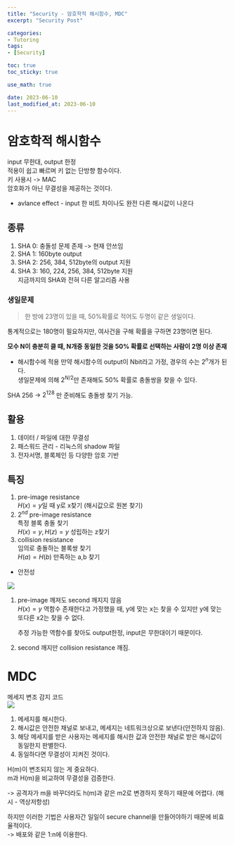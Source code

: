 ```yaml
---
title: "Security - 암호학적 해시함수, MDC"
excerpt: "Security Post"

categories:
- Tutoring
tags:
- [Security]

toc: true
toc_sticky: true

use_math: true

date: 2023-06-10
last_modified_at: 2023-06-10
---
```

# 암호학적 해시함수
input 무한대, output 한정  
적용이 쉽고 빠르며 키 없는 단방향 함수이다.  
키 사용시 -> MAC  
암호화가 아닌 무결성을 제공하는 것이다. 

- avlance effect - input 한 비트 차이나도 완전 다른 해시값이 나온다

## 종류
1. SHA 0: 충돌성 문제 존재 -> 현재 안쓰임
2. SHA 1: 160byte output  
3. SHA 2: 256, 384, 512byte의 output 지원  
4. SHA 3: 160, 224, 256, 384, 512byte 지원  
    지금까지의 SHA와 전혀 다른 알고리즘 사용

### 생일문제
> 한 방에 23명이 있을 때, 50%확률로 적어도 두명이 같은 생일이다.  

통계적으로는 180명이 필요하지만, 여사건을 구해 확률을 구하면 23명이면 된다.  

**모수 N이 충분히 클 때, N개중 동일한 것을 50% 확률로 선택하는 사람이 2명 이상 존재**

- 해시함수에 적용
만약 해시함수의 output이 Nbit라고 가정, 경우의 수는 $2^n$개가 된다.  
생일문제에 의해 $2^{N/2}$만 존재해도 50% 확률로 충돌쌍을 찾을 수 있다.  
 
SHA 256 -> $2^{128}$ 만 준비해도 충돌쌍 찾기 가능.  

## 활용
1. 데이터 / 파일에 대한 무결성
2. 패스워드 관리 - 리눅스의 shadow 파일
3. 전자서명, 블록체인 등 다양한 암호 기반

## 특징
1. pre-image resistance  
    $H(x)=y$일 때 y로 x찾기 (해시값으로 원본 찾기)
2. $2^{nd}$ pre-image resistance  
    특정 블록 충돌 찾기  
    $H(x)=y, H(z)=y$ 성립하는 z찾기  
3. collision resistance  
    임의로 충돌하는 블록쌍 찾기   
    $H(a) = H(b)$ 만족하는 a,b 찾기  

- 안전성

<img src="https://github.com/ssoxong/ssoxong.github.io/assets/112956015/b404ea0b-0a04-4dfd-a064-a51954731199" max-width="70%" max-height="70%">

1. pre-image 깨져도 second 깨지지 않음  
    $H(x)=y$ 역함수 존재한다고 가정했을 때, y에 맞는 x는 찾을 수 있지만 y에 맞는 또다른 x2는 찾을 수 없다.  

    추정 가능한 역함수를 찾아도 output한정, input은 무한대이기 때문이다. 
2. second 깨지만 collision resistance 깨짐.

# MDC
메세지 변조 감지 코드  
<img src="https://github.com/ssoxong/ssoxong.github.io/assets/112956015/da0033a5-1fc6-4e85-8806-b9a5406a092d" max-width="70%" max-height="70%">

1. 메세지를 해시한다.
2. 해시값은 안전한 채널로 보내고, 메세지는 네트워크상으로 보낸다(안전하지 않음).
3. 해당 메세지를 받은 사용자는 메세지를 해시한 값과 안전한 채널로 받은 해시값이 동일한지 판별한다.
4. 동일하다면 무결성이 지켜진 것이다. 

H(m)이 변조되지 않는 게 중요하다.  
m과 H(m)을 비교하여 무결성을 검증한다.  

-> 공격자가 m을 바꾸더라도 h(m)과 같은 m2로 변경하지 못하기 때문에 어렵다. (해시 - 역상저항성)


하지만 이러한 기법은 사용자간 일일이 secure channel을 만들어야하기 때문에 비효율적이다.  
-> 배포와 같은 1:n에 이용한다.  